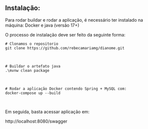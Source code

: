 ## Instalação:

Para rodar buildar e rodar a aplicação, é necessário ter instalado na máquina: Docker e java (versão 17+) <p>

O processo de instalação deve ser feito da seguinte forma:  <p>

```shell
# Clonamos o repositorio
git clone https://github.com/rebecamariamg/dianome.git
```
<br>

```shell
# Buildar o artefato java
.\mvnw clean package
```
<br>

```shell
# Rodar a aplicação Docker contendo Spring + MySQL com: 
docker-compose up --build
```
<br>

Em seguida, basta acessar aplicação em:

http://localhost:8080/swagger